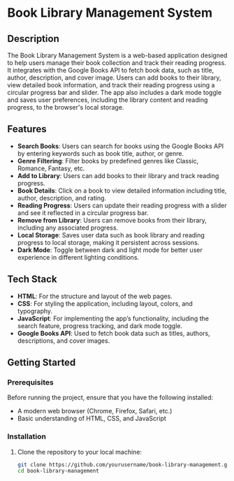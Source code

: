 # Book Library Management System

## Description

The Book Library Management System is a web-based application designed to help users manage their book collection and track their reading progress. It integrates with the Google Books API to fetch book data, such as title, author, description, and cover image. Users can add books to their library, view detailed book information, and track their reading progress using a circular progress bar and slider. The app also includes a dark mode toggle and saves user preferences, including the library content and reading progress, to the browser's local storage.

## Features

- **Search Books**: Users can search for books using the Google Books API by entering keywords such as book title, author, or genre.
- **Genre Filtering**: Filter books by predefined genres like Classic, Romance, Fantasy, etc.
- **Add to Library**: Users can add books to their library and track reading progress.
- **Book Details**: Click on a book to view detailed information including title, author, description, and rating.
- **Reading Progress**: Users can update their reading progress with a slider and see it reflected in a circular progress bar.
- **Remove from Library**: Users can remove books from their library, including any associated progress.
- **Local Storage**: Saves user data such as book library and reading progress to local storage, making it persistent across sessions.
- **Dark Mode**: Toggle between dark and light mode for better user experience in different lighting conditions.

## Tech Stack

- **HTML**: For the structure and layout of the web pages.
- **CSS**: For styling the application, including layout, colors, and typography.
- **JavaScript**: For implementing the app’s functionality, including the search feature, progress tracking, and dark mode toggle.
- **Google Books API**: Used to fetch book data such as titles, authors, descriptions, and cover images.

## Getting Started

### Prerequisites

Before running the project, ensure that you have the following installed:
- A modern web browser (Chrome, Firefox, Safari, etc.)
- Basic understanding of HTML, CSS, and JavaScript

### Installation

1. Clone the repository to your local machine:

   ```bash
   git clone https://github.com/yourusername/book-library-management.git
   cd book-library-management
